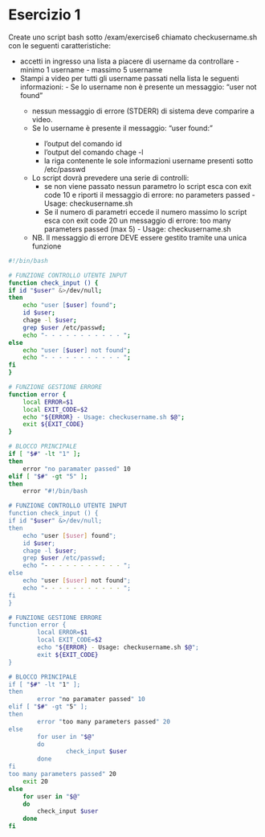 # Esercizio 1
Create uno script bash sotto /exam/exercise6 chiamato checkusername.sh con le seguenti caratteristiche:
- accetti in ingresso una lista a piacere di username da controllare
       - minimo 1 username
       - massimo 5 username
- Stampi a video per tutti gli username passati nella lista le seguenti informazioni:
       - Se lo username non è presente un messaggio: “user <username> not found”
   - nessun messaggio di errore (STDERR) di sistema deve comparire a video.
   - Se lo username è presente il messaggio: “user <username> found:”
       - l’output del comando id <username>
       - l’output del comando chage -l <username>
       - la riga contenente le sole informazioni username presenti sotto /etc/passwd
   - Lo script dovrà prevedere una serie di controlli:
      - se non viene passato nessun parametro lo script esca con exit code 10 e riporti il messaggio di errore: 
            no parameters passed - Usage: checkusername.sh <username list>
       - Se il numero di parametri eccede il numero massimo lo script esca con exit code 20 un messaggio di errore: 
            too many parameters passed (max 5) - Usage: checkusername.sh <username list>
   - NB. Il messaggio di errore DEVE essere gestito tramite una unica funzione

```bash
#!/bin/bash

# FUNZIONE CONTROLLO UTENTE INPUT
function check_input () {
if id "$user" &>/dev/null;
then
    echo "user [$user] found";
    id $user;
    chage -l $user; 
    grep $user /etc/passwd;
    echo "- - - - - - - - - - - "; 
else
    echo "user [$user] not found";
    echo "- - - - - - - - - - - "; 
fi 
}

# FUNZIONE GESTIONE ERRORE
function error {
	local ERROR=$1
	local EXIT_CODE=$2
	echo "${ERROR} - Usage: checkusername.sh $@";
	exit ${EXIT_CODE}
}

# BLOCCO PRINCIPALE 
if [ "$#" -lt "1" ];
then
	error "no paramater passed" 10
elif [ "$#" -gt "5" ];
then
	error "#!/bin/bash

# FUNZIONE CONTROLLO UTENTE INPUT
function check_input () {
if id "$user" &>/dev/null;
then
    echo "user [$user] found";
    id $user;
    chage -l $user;
    grep $user /etc/passwd;
    echo "- - - - - - - - - - - ";
else
    echo "user [$user] not found";
    echo "- - - - - - - - - - - ";
fi
}

# FUNZIONE GESTIONE ERRORE
function error {
        local ERROR=$1
        local EXIT_CODE=$2
        echo "${ERROR} - Usage: checkusername.sh $@";
        exit ${EXIT_CODE}
}

# BLOCCO PRINCIPALE
if [ "$#" -lt "1" ];
then
        error "no paramater passed" 10
elif [ "$#" -gt "5" ];
then
        error "too many parameters passed" 20
else
        for user in "$@"
        do
                check_input $user
        done
fi
too many parameters passed" 20
	exit 20
else
	for user in "$@"
	do
		check_input $user
	done
fi 


```
